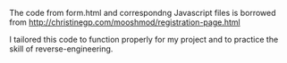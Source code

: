 The code from form.html and correspondng Javascript files is borrowed from http://christinegp.com/mooshmod/registration-page.html

I tailored this code to function properly for my project and to practice the skill of reverse-engineering.